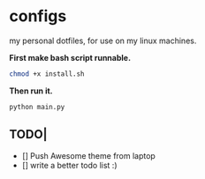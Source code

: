 configs
=======

my personal dotfiles, for use on my linux machines.

__First make bash script runnable.__
``` bash
chmod +x install.sh
```

__Then run it.__
```bash
python main.py
```

## TODO|
 - [] Push Awesome theme from laptop
 - [] write a better todo list :)
